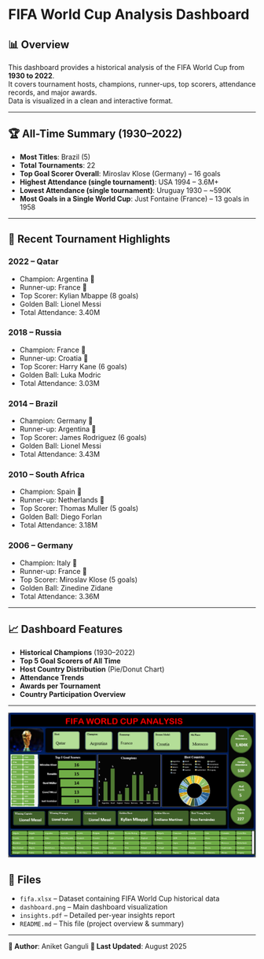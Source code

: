 # FIFA World Cup Analysis Dashboard

## 📊 Overview
This dashboard provides a historical analysis of the FIFA World Cup from **1930 to 2022**.  
It covers tournament hosts, champions, runner-ups, top scorers, attendance records, and major awards.  
Data is visualized in a clean and interactive format.

---

## 🏆 All-Time Summary (1930–2022)
- **Most Titles**: Brazil (5)
- **Total Tournaments**: 22
- **Top Goal Scorer Overall**: Miroslav Klose (Germany) – 16 goals
- **Highest Attendance (single tournament)**: USA 1994 – 3.6M+
- **Lowest Attendance (single tournament)**: Uruguay 1930 – ~590K
- **Most Goals in a Single World Cup**: Just Fontaine (France) – 13 goals in 1958

---

## 📅 Recent Tournament Highlights

### **2022 – Qatar**
- Champion: Argentina 🥇
- Runner-up: France 🥈
- Top Scorer: Kylian Mbappe (8 goals)
- Golden Ball: Lionel Messi
- Total Attendance: 3.40M

### **2018 – Russia**
- Champion: France 🥇
- Runner-up: Croatia 🥈
- Top Scorer: Harry Kane (6 goals)
- Golden Ball: Luka Modric
- Total Attendance: 3.03M

### **2014 – Brazil**
- Champion: Germany 🥇
- Runner-up: Argentina 🥈
- Top Scorer: James Rodriguez (6 goals)
- Golden Ball: Lionel Messi
- Total Attendance: 3.43M

### **2010 – South Africa**
- Champion: Spain 🥇
- Runner-up: Netherlands 🥈
- Top Scorer: Thomas Muller (5 goals)
- Golden Ball: Diego Forlan
- Total Attendance: 3.18M

### **2006 – Germany**
- Champion: Italy 🥇
- Runner-up: France 🥈
- Top Scorer: Miroslav Klose (5 goals)
- Golden Ball: Zinedine Zidane
- Total Attendance: 3.36M

---

## 📈 Dashboard Features
- **Historical Champions** (1930–2022)
- **Top 5 Goal Scorers of All Time**
- **Host Country Distribution** (Pie/Donut Chart)
- **Attendance Trends**
- **Awards per Tournament**
- **Country Participation Overview**

---
![Dashboard](Dashboard.png)
## 📂 Files
- `fifa.xlsx` – Dataset containing FIFA World Cup historical data
- `dashboard.png` – Main dashboard visualization  
- `insights.pdf` – Detailed per-year insights report
- `README.md` – This file (project overview & summary)

---

**📌 Author**: Aniket Ganguli
**📅 Last Updated**: August 2025  
